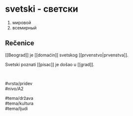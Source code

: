 # svetski - светски

1. мировой  
2. всемирный  

## Rečenice

[[Beograd]] je [[domaćin]] svetskog [[prvenstvo|prvenstva]].  

Svetski poznati [[pisac]] je došao u [[grad]].  

<br>

#vrsta/pridev  
#nivo/A2  

#tema/država  
#tema/kultura  
#tema/ljudi  

